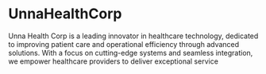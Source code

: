 # UnnaHealthCorp
Unna Health Corp is a leading innovator in healthcare technology, dedicated to improving patient care and operational efficiency through advanced solutions. With a focus on cutting-edge systems and seamless integration, we empower healthcare providers to deliver exceptional service
